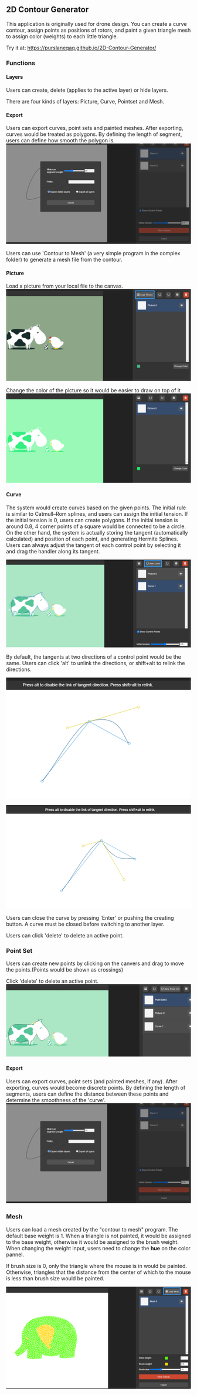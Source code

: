 ## 2D Contour Generator
This application is originally used for drone design. You can create a curve contour, assign points as positions of rotors, and paint a given triangle mesh to assign color (weights) to each little triangle.

Try it at:
https://purslaneqaq.github.io/2D-Contour-Generator/

### Functions

#### Layers
Users can create, delete (applies to the active layer) or hide layers.

There are four kinds of layers: Picture, Curve, Pointset and Mesh. 

#### Export
Users can export curves, point sets and painted meshes.
After exporting, curves would be treated as polygons. By defining the length of segment, users can define how smooth the polygon is.
![load picture](screenshots/export.png)

Users can use 'Contour to Mesh' (a very simple program in the complex folder) to generate a mesh file from the contour.

#### Picture
Load a picture from your local file to the canvas.
![load picture](screenshots/loadPic.png)

Change the color of the picture so it would be easier to draw on top of it
![change color](screenshots/changeColor.png)

#### Curve

The system would create curves based on the given points. The initial rule is similar to Catmull–Rom splines, and users can assign the initial tension. If the initial tension is 0, users can create polygons. If the initial tension is around 0.8, 4 corner points of a square would be connected to be a circle.
On the other hand, the system is actually storing the tangent (automatically calculated) and position of each point, and generating Hermite Splines. Users can always adjust the tangent of each control point by selecting it and drag the handler along its tangent.

![new Curve](screenshots/newCurve.png)

By default, the tangents at two directions of a control point would be the same. Users can click 'alt' to unlink the directions, or shift+alt to relink the directions.

![change tangent](screenshots/changeTangent.png)

![unlink tangent directions](screenshots/relintTangent.png)

Users can close the curve by pressing 'Enter' or pushing the creating button. A curve must be closed before switching to another layer.

Users can click 'delete' to delete an active point.

### Point Set
Users can create new points by clicking on the canvers and drag to move the points.(Points would be shown as crossings)

Click 'delete' to delete an active point.
![point set](screenshots/pointSet.png)

#### Export
Users can export curves, point sets (and painted meshes, if any).
After exporting, curves would become discrete points. By defining the length of segments, users can define the distance between these points and determine the smoothness of the 'curve'.
![load picture](screenshots/export.png)

### Mesh
Users can load a mesh created by the "contour to mesh" program. 
The default base weight is 1. When a triangle is not painted, it would be assigned to the base weight, otherwise it would be assigned to the brush weight.  
When changing the weight input, users need to change the **hue** on the color pannel.

If brush size is 0, only the triangle where the mouse is in would be painted. Otherwise, triangles that the distance from the center of which to the mouse is less than brush size would be painted. 

![point set](screenshots/mesh.png)
